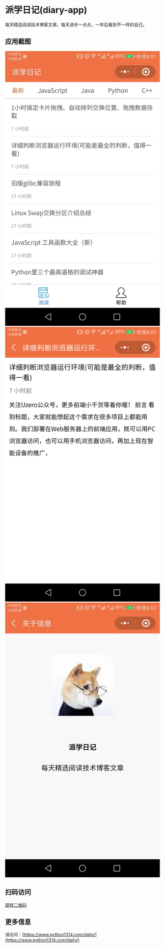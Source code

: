 # 派学日记(diary-app)

每天精选阅读技术博客文章。每天进步一点点，一年后看到不一样的自己。

## 应用截图

![1.jpg](./screenshot/1.jpg) 
![2.jpg](./screenshot/2.jpg) 
![3.jpg](./screenshot/3.jpg)

## 扫码访问

[跳转二维码](https://m3w.cn/paixueriji)

## 更多信息

请访问：[https://www.python1314.com/daily/](https://www.python1314.com/daily/)

